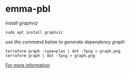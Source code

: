 # emma-pbl

_install graphviz_

```
sudo apt install graphviz

```

_use the command below to generate dependency graph_

```
terraform graph -type=plan | dot -Tpng > graph.png
terraform graph | dot -Tpng > graph.png
```

[For more information](https://www.terraform.io/cli/commands/graph)